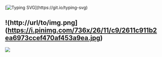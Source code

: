 [![Typing SVG](https://readme-typing-svg.demolab.com?font=Love+Ya+Like+A+Sister&pause=1000&color=670C0C&center=true&width=435&lines=Nothing's+here...)](https://git.io/typing-svg)

!(http://url/to/img.png](https://i.pinimg.com/736x/26/11/c9/2611c911b2ea6973ccef470af453a9ea.jpg)
---

[![](https://visitcount.itsvg.in/api?id=Terrenoss&icon=9&color=4)](https://visitcount.itsvg.in)
